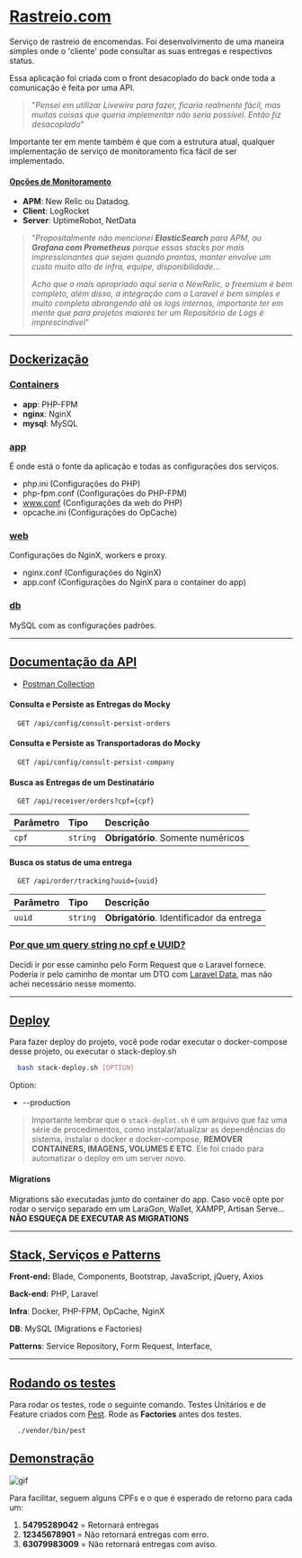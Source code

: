 # [Rastreio.com]()

Serviço de rastreio de encomendas. Foi desenvolvimento de uma maneira simples onde o 'cliente' pode consultar as suas entregas e respectivos status.

Essa aplicação foi criada com o front desacoplado do back onde toda a comunicação é feita por uma API. 

> "*Pensei em utilizar Livewire para fazer, ficaria realmente fácil, mas muitas coisas que queria implementar não seria possível. Então fiz desacoplado*"

Importante ter em mente também é que com a estrutura atual, qualquer implementação de serviço de monitoramento fica fácil de ser implementado.

#### [Opções de Monitoramento]()

- **APM**: New Relic ou Datadog.
- **Client**: LogRocket
- **Server**: UptimeRobot, NetData

> "*Propositalmente não mencionei **ElasticSearch** para APM, ou **Grafana com Prometheus** porque essas stacks por mais impressionantes que sejam quando prontas, manter envolve um custo muito alto de infra, equipe, disponibilidade...*
>
> *Acho que o mais apropriado aqui seria o NewRelic, o freemium é bem completo, além disso, a integração com o Laravel é bem simples e muito completa abrangendo até os logs internos, importante ter em mente que para projetos maiores ter um Repositório de Logs é imprescindível*"


---


## [Dockerização]()
### [Containers]()
- **app**: PHP-FPM
- **nginx**: NginX
- **mysql**: MySQL


### [app]()

É onde está o fonte da aplicação e todas as configurações dos serviços.

- php.ini (Configurações do PHP)
- php-fpm.conf (Configurações do PHP-FPM)
- www.conf (Configurações da web do PHP)
- opcache.ini (Configurações do OpCache)

### [web]()
Configurações do NginX, workers e proxy.

- nginx.conf (Configurações do NginX)
- app.conf (Configurações do NginX para o container do app)

### [db]()

MySQL com as configurações padrões.

---

## [Documentação da API]()

- [Postman Collection](https://www.postman.com/cloudy-crescent-618085/workspace/tipomrsk-public/collection/10062714-114a0d40-ce0f-4dda-a320-0de010c095e7?action=share&creator=10062714)

#### Consulta e Persiste as Entregas do Mocky

```http
  GET /api/config/consult-persist-orders
```


#### Consulta e Persiste as Transportadoras do Mocky

```http
  GET /api/config/consult-persist-company
```


#### Busca as Entregas de um Destinatário
```http
  GET /api/receiver/orders?cpf={cpf}
```

| Parâmetro   | Tipo       | Descrição                                   |
| :---------- | :--------- | :------------------------------------------ |
| `cpf`      | `string` | **Obrigatório**. Somente numéricos |

#### Busca os status de uma entrega
```http
  GET /api/order/tracking?uuid={uuid}
```

| Parâmetro   | Tipo       | Descrição                                   |
| :---------- | :--------- | :------------------------------------------ |
| `uuid`      | `string` | **Obrigatório**. Identificador da entrega |


### [Por que um query string no cpf e UUID?]()
Decidi ir por esse caminho pelo Form Request que o Laravel fornece.
Poderia ir pelo caminho de montar um DTO com [Laravel Data](https://spatie.be/docs/laravel-data/v3/introduction), mas não achei necessário nesse momento.

---

## [Deploy]()

Para fazer deploy do projeto, você pode rodar executar o docker-compose desse projeto, ou executar o stack-deploy.sh

```bash
  bash stack-deploy.sh [OPTION]
```

Option:
- --production


> Importante lembrar que o `stack-deplot.sh` é um arquivo que faz uma série de procedimentos, como instalar/atualizar as dependências do sistema, instalar o docker e docker-compose, **REMOVER CONTAINERS, IMAGENS, VOLUMES E ETC**. Ele foi criado para automatizar o deploy em um server novo.

#### Migrations
Migrations são executadas junto do container do app. Caso você opte por rodar o serviço separado em um LaraGon, Wallet, XAMPP, Artisan Serve... **NÃO ESQUEÇA DE EXECUTAR AS MIGRATIONS**

---

## [Stack, Serviços e Patterns]()

**Front-end:** Blade, Components, Bootstrap, JavaScript, jQuery, Axios

**Back-end:** PHP, Laravel

**Infra**: Docker, PHP-FPM, OpCache, NginX

**DB**: MySQL (Migrations e Factories)

**Patterns**: Service Repository, Form Request, Interface,

---


## [Rodando os testes]()

Para rodar os testes, rode o seguinte comando.
Testes Unitários e de Feature criados com [Pest](https://pestphp.com/). Rode as **Factories** antes dos testes.

```bash
  ./vendor/bin/pest
```


## [Demonstração]()

![gif](/app/public/img/rastreio.gif)

Para facilitar, seguem alguns CPFs e o que é esperado de retorno para cada um:

1. **54795289042** = Retornará entregas
2. **12345678901** = Não retornará entregas com erro.
3. **63079983009** = Não retornará entregas com aviso.

